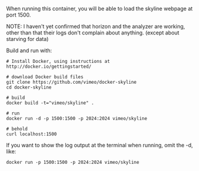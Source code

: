 When running this container, you will be able to load the skyline webpage at port 1500.

NOTE: I haven't yet confirmed that horizon and the analyzer are working, other than that their logs don't complain about anything.  (except about starving for data)

Build and run with:

    # Install Docker, using instructions at http://docker.io/gettingstarted/
    
    # download Docker build files
    git clone https://github.com/vimeo/docker-skyline
    cd docker-skyline
    
    # build
    docker build -t="vimeo/skyline" .
    
    # run
    docker run -d -p 1500:1500 -p 2024:2024 vimeo/skyline
    
    # behold
    curl localhost:1500


If you want to show the log output at the terminal when running, omit the -d, like:

    docker run -p 1500:1500 -p 2024:2024 vimeo/skyline
